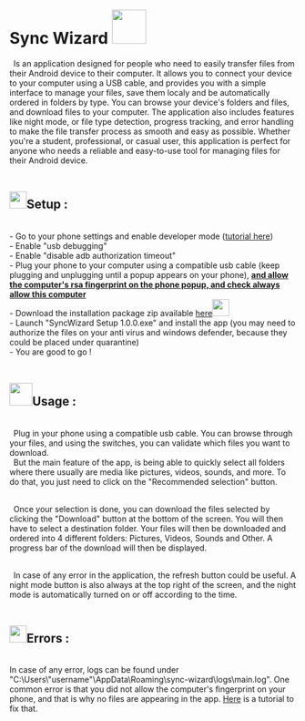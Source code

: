 # Sync Wizard <img src="https://user-images.githubusercontent.com/112857106/223279489-fe3b53ea-9334-417a-a5ca-4cb31b80b375.png" style="width: 60px;">
&ensp;Is an application designed for people who need to easily transfer files from their Android device to their computer. It allows you to connect your device to your computer
using a USB cable, and provides you with a simple interface to manage your files, save them localy and be automatically ordered in folders by type. You can browse your device's folders and files, and download files to your computer. The application also includes features like night mode, or file type detection, progress tracking, and error handling to make the file transfer process as smooth and easy as possible. Whether you're a student, professional, or casual user, this application is perfect for anyone who needs a reliable and easy-to-use tool for managing files for their Android device.
<br><br>

<h2><img src="https://user-images.githubusercontent.com/112857106/223548727-c0d67714-e7ef-476d-a4ee-b2b73d3575ce.png" style="width: 30px">Setup : </h2> &ensp; 
<br>- Go to your phone settings and enable developer mode (<a href="https://developer.android.com/studio/debug/dev-options?hl=en">tutorial here</a>)
<br>- Enable "usb debugging"
<br>- Enable "disable adb authorization timeout"
<br>- Plug your phone to your computer using a compatible usb cable (keep plugging and unplugging until a popup appears on your phone), <b><ins>and allow the computer's rsa fingerprint on the phone popup, and check always allow this computer</ins></b>
<br>- Download the installation package zip available <a href="https://mega.nz/folder/001lGbSD#M99KjYgq_3kS0N49Sh9usw" style="font-size=30px;">here<img src="https://user-images.githubusercontent.com/112857106/223517565-8b8d33a7-2e78-4049-a2f9-46cf9899d1c7.png" style="width: 30px;"></a>
<br>- Launch "SyncWizard Setup 1.0.0.exe" and install the app (you may need to authorize the files on your anti virus and windows defender, because they could be placed under quarantine)
<br>- You are good to go !
<br><br>

<h2><img src="https://user-images.githubusercontent.com/112857106/223548461-705aa42d-f7a3-428d-80d2-af1bb8f6d63c.png" style="width: 40px;">Usage : </h2> &ensp;<br>
&ensp;Plug in your phone using a compatible usb cable. You can browse through your files, and using the switches, you can validate which files you want to download.
<br>&ensp;But the main feature of the app, is being able to quickly select all folders where there usually are media like pictures, videos, sounds, and more. To do that, you just need to click on the "Recommended selection" button. 

<br>&ensp;Once your selection is done, you can download the files selected by clicking the "Download" button at the bottom of the screen. You will then have to select a destination folder. Your files will then be downloaded and ordered into 4 different folders: Pictures, Videos, Sounds and Other. A progress bar of the download will then be displayed.

<br>&ensp;In case of any error in the application, the refresh button could be useful. A night mode button is also always at the top right of the screen, and the night mode is automatically turned on or off according to the time.
<br><br>

<h2><img src="https://user-images.githubusercontent.com/112857106/223549005-69b394a8-78bf-4a5a-b439-03d1f6fdf216.png" style="width: 30px">Errors : </h2> &ensp;<br>In case of any error, logs can be found under "C:\Users\"username"\AppData\Roaming\sync-wizard\logs\main.log". One common error is that you did not allow the computer's fingerprint on your phone, and that is why no files are appearing in the app. <a href="https://youtu.be/38lkOoL9Jqc">Here</a> is a tutorial to fix that.

